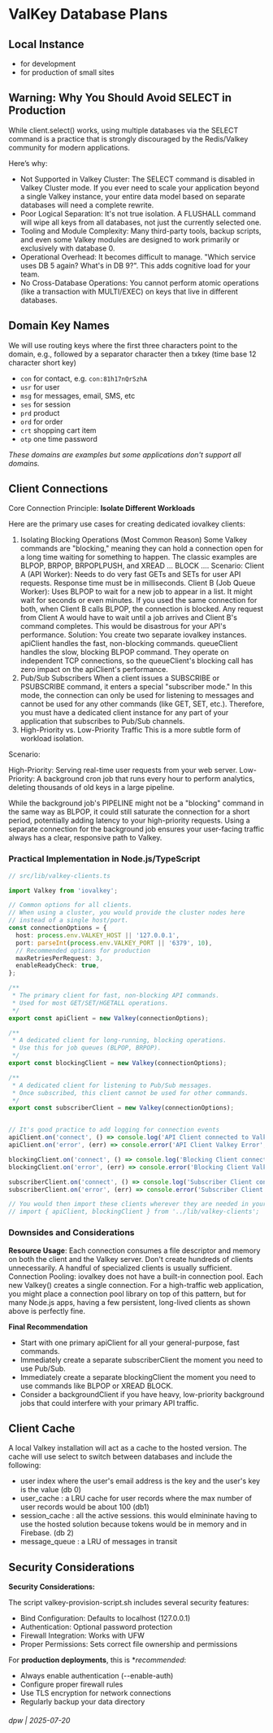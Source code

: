 # ValKey Database Plans

## Local Instance

* for development
* for production of small sites

## **Warning: Why You Should Avoid SELECT in Production**

While client.select() works, using multiple databases via the SELECT command is a practice that is strongly discouraged by the Redis/Valkey community for modern applications.

Here’s why:

* Not Supported in Valkey Cluster: The SELECT command is disabled in Valkey Cluster mode. If you ever need to scale your application beyond a single Valkey instance, your entire data model based on separate databases will need a complete rewrite.
* Poor Logical Separation: It's not true isolation. A FLUSHALL command will wipe all keys from all databases, not just the currently selected one.
* Tooling and Module Complexity: Many third-party tools, backup scripts, and even some Valkey modules are designed to work primarily or exclusively with database 0.
* Operational Overhead: It becomes difficult to manage. "Which service uses DB 5 again? What's in DB 9?". This adds cognitive load for your team.
* No Cross-Database Operations: You cannot perform atomic operations (like a transaction with MULTI/EXEC) on keys that live in different databases.

## Domain Key Names

We will use routing keys where the first three characters point to the domain, e.g., followed by a separator character then a txkey (time base 12 character short key)

* `con` for contact, e.g. `con:81h17nQrSzhA`
* `usr` for user
* `msg` for messages, email, SMS, etc
* `ses` for session 
* `prd` product
* `ord` for order
* `crt` shopping cart item
* `otp` one time password

_These domains are examples but some applications don't support all domains._

## Client Connections

Core Connection Principle: **Isolate Different Workloads**

Here are the primary use cases for creating dedicated iovalkey clients:

1. Isolating Blocking Operations (Most Common Reason)
Some Valkey commands are "blocking," meaning they can hold a connection open for a long time waiting for something to happen. The classic examples are BLPOP, BRPOP, BRPOPLPUSH, and XREAD ... BLOCK ....
Scenario:
Client A (API Worker): Needs to do very fast GETs and SETs for user API requests. Response time must be in milliseconds.
Client B (Job Queue Worker): Uses BLPOP to wait for a new job to appear in a list. It might wait for seconds or even minutes.
If you used the same connection for both, when Client B calls BLPOP, the connection is blocked. Any request from Client A would have to wait until a job arrives and Client B's command completes. This would be disastrous for your API's performance.
Solution: You create two separate iovalkey instances.
apiClient handles the fast, non-blocking commands.
queueClient handles the slow, blocking BLPOP command.
They operate on independent TCP connections, so the queueClient's blocking call has zero impact on the apiClient's performance.
2. Pub/Sub Subscribers
When a client issues a SUBSCRIBE or PSUBSCRIBE command, it enters a special "subscriber mode." In this mode, the connection can only be used for listening to messages and cannot be used for any other commands (like GET, SET, etc.).
Therefore, you must have a dedicated client instance for any part of your application that subscribes to Pub/Sub channels.
3. High-Priority vs. Low-Priority Traffic
This is a more subtle form of workload isolation.

Scenario:

High-Priority: Serving real-time user requests from your web server.
Low-Priority: A background cron job that runs every hour to perform analytics, deleting thousands of old keys in a large pipeline.

While the background job's PIPELINE might not be a "blocking" command in the same way as BLPOP, it could still saturate the connection for a short period, potentially adding latency to your high-priority requests. Using a separate connection for the background job ensures your user-facing traffic always has a clear, responsive path to Valkey.

### Practical Implementation in Node.js/TypeScript

```typescript
// src/lib/valkey-clients.ts

import Valkey from 'iovalkey';

// Common options for all clients.
// When using a cluster, you would provide the cluster nodes here
// instead of a single host/port.
const connectionOptions = {
  host: process.env.VALKEY_HOST || '127.0.0.1',
  port: parseInt(process.env.VALKEY_PORT || '6379', 10),
  // Recommended options for production
  maxRetriesPerRequest: 3,
  enableReadyCheck: true,
};

/**
 * The primary client for fast, non-blocking API commands.
 * Used for most GET/SET/HGETALL operations.
 */
export const apiClient = new Valkey(connectionOptions);

/**
 * A dedicated client for long-running, blocking operations.
 * Use this for job queues (BLPOP, BRPOP).
 */
export const blockingClient = new Valkey(connectionOptions);

/**
 * A dedicated client for listening to Pub/Sub messages.
 * Once subscribed, this client cannot be used for other commands.
 */
export const subscriberClient = new Valkey(connectionOptions);


// It's good practice to add logging for connection events
apiClient.on('connect', () => console.log('API Client connected to Valkey.'));
apiClient.on('error', (err) => console.error('API Client Valkey Error', err));

blockingClient.on('connect', () => console.log('Blocking Client connected to Valkey.'));
blockingClient.on('error', (err) => console.error('Blocking Client Valkey Error', err));

subscriberClient.on('connect', () => console.log('Subscriber Client connected to Valkey.'));
subscriberClient.on('error', (err) => console.error('Subscriber Client Valkey Error', err));

// You would then import these clients wherever they are needed in your app:
// import { apiClient, blockingClient } from '../lib/valkey-clients';
```

### Downsides and Considerations

**Resource Usage**: Each connection consumes a file descriptor and memory on both the client and the Valkey server. Don't create hundreds of clients unnecessarily. A handful of specialized clients is usually sufficient.
Connection Pooling: iovalkey does not have a built-in connection pool. Each new Valkey() creates a single connection. For a high-traffic web application, you might place a connection pool library on top of this pattern, but for many Node.js apps, having a few persistent, long-lived clients as shown above is perfectly fine.

**Final Recommendation**

* Start with one primary apiClient for all your general-purpose, fast commands.
* Immediately create a separate subscriberClient the moment you need to use Pub/Sub.
* Immediately create a separate blockingClient the moment you need to use commands like BLPOP or XREAD BLOCK.
* Consider a backgroundClient if you have heavy, low-priority background jobs that could interfere with your primary API traffic.

## Client Cache

A local Valkey installation will act as a cache to the hosted version.  The cache will use select to switch between databases and include the following:

* user index where the user's email address is the key and the user's key is the value (db 0)
* user_cache : a LRU cache for user records where the max number of user records would be about 100 (db1)
* session_cache : all the active sessions.  this would elmininate having to use the hosted solution because tokens would be in memory and in Firebase. (db 2)
* message_queue : a LRU of messages in transit

## Security Considerations

**Security Considerations:**

The script valkey-provision-script.sh includes several security features:

* Bind Configuration: Defaults to localhost (127.0.0.1)
* Authentication: Optional password protection
* Firewall Integration: Works with UFW
* Proper Permissions: Sets correct file ownership and permissions

For **production deployments**, this is **recommended*:

* Always enable authentication (--enable-auth)
* Configure proper firewall rules
* Use TLS encryption for network connections
* Regularly backup your data directory

###### dpw | 2025-07-20
